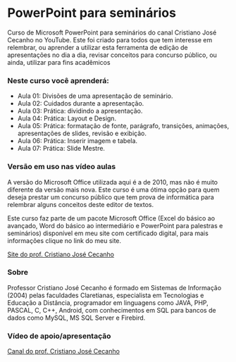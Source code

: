 <h1> PowerPoint para seminários </h1>
<p>Curso de Microsoft PowerPoint para seminários do canal Cristiano José Cecanho no YouTube. Este foi criado para todos que tem interesse em relembrar, ou aprender a utilizar esta ferramenta de edição de apresentações no dia a dia, revisar conceitos para concurso público, ou ainda, utilizar para fins acadêmicos</p>
<h3> Neste curso você aprenderá:</h3>
<ul>
<li>Aula 01: Divisões de uma apresentação de seminário.</li>
<li> Aula 02: Cuidados durante a apresentação. </li>
<li> Aula 03: Prática: dividindo a apresentação. </li>
<li> Aula 04: Prática: Layout e Design. </li>
<li> Aula 05: Prática: formatação de fonte, parágrafo, transições, animações, apresentações de slides, revisão e exibição. </li>
<li> Aula 06: Prática: Inserir imagem e tabela. </li>
<li> Aula 07: Prática: Slide Mestre. </li>
</ul>
<h3>Versão em uso nas vídeo aulas</h3>
<p> A versão do Microsoft Office utilizada aqui é a de 2010, mas não é muito diferente da versão mais nova. Este curso é uma ótima opção para quem deseja prestar um concurso público que tem prova de informática para relembrar alguns conceitos deste editor de textos.</p>
<p> Este curso faz parte de um pacote Microsoft Office (Excel do básico ao avançado, Word do básico ao intermediário e PowerPoint para palestras e seminários) disponível em meu site com certificado digital, para mais informações clique no link do meu site.</p>
<a href=” https://cristianocecanho.neocities.org/”>Site do prof. Cristiano José Cecanho</a>
<h3>Sobre</h3>
Professor Cristiano José Cecanho é formado em Sistemas de Informação (2004) pelas faculdades Claretianas, especialista em Tecnologias e Educação a Distância, programador em linguagens como JAVA, PHP, PASCAL, C, C++, Android, com conhecimentos em SQL para bancos de dados como MySQL, MS SQL Server e Firebird.
<h3>Vídeo de apoio/apresentação</h3>
<a href=https://www.youtube.com/user/crispdg>Canal do prof. Cristiano José Cecanho</a>

